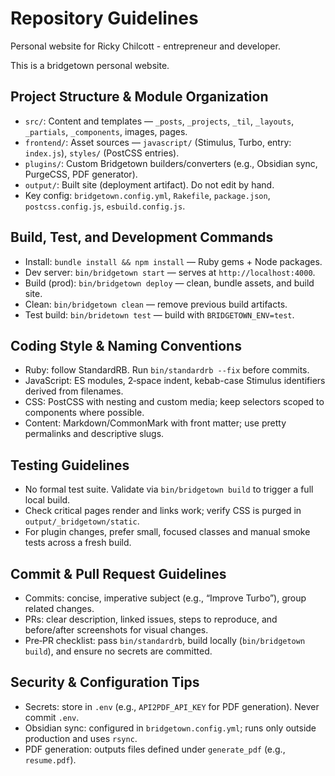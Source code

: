 # Repository Guidelines

Personal website for Ricky Chilcott - entrepreneur and developer.

This is a bridgetown personal website.

## Project Structure & Module Organization

- `src/`: Content and templates — `_posts`, `_projects`, `_til`, `_layouts`, `_partials`, `_components`, images, pages.
- `frontend/`: Asset sources — `javascript/` (Stimulus, Turbo, entry: `index.js`), `styles/` (PostCSS entries).
- `plugins/`: Custom Bridgetown builders/converters (e.g., Obsidian sync, PurgeCSS, PDF generator).
- `output/`: Built site (deployment artifact). Do not edit by hand.
- Key config: `bridgetown.config.yml`, `Rakefile`, `package.json`, `postcss.config.js`, `esbuild.config.js`.

## Build, Test, and Development Commands

- Install: `bundle install && npm install` — Ruby gems + Node packages.
- Dev server: `bin/bridgetown start` — serves at `http://localhost:4000`.
- Build (prod): `bin/bridgetown deploy` — clean, bundle assets, and build site.
- Clean: `bin/bridgetown clean` — remove previous build artifacts.
- Test build: `bin/bridetown test` — build with `BRIDGETOWN_ENV=test`.

## Coding Style & Naming Conventions

- Ruby: follow StandardRB. Run `bin/standardrb --fix` before commits.
- JavaScript: ES modules, 2‑space indent, kebab-case Stimulus identifiers derived from filenames.
- CSS: PostCSS with nesting and custom media; keep selectors scoped to components where possible.
- Content: Markdown/CommonMark with front matter; use pretty permalinks and descriptive slugs.

## Testing Guidelines

- No formal test suite. Validate via `bin/bridgetown build` to trigger a full local build.
- Check critical pages render and links work; verify CSS is purged in `output/_bridgetown/static`.
- For plugin changes, prefer small, focused classes and manual smoke tests across a fresh build.

## Commit & Pull Request Guidelines

- Commits: concise, imperative subject (e.g., “Improve Turbo”), group related changes.
- PRs: clear description, linked issues, steps to reproduce, and before/after screenshots for visual changes.
- Pre‑PR checklist: pass `bin/standardrb`, build locally (`bin/bridgetown build`), and ensure no secrets are committed.

## Security & Configuration Tips

- Secrets: store in `.env` (e.g., `API2PDF_API_KEY` for PDF generation). Never commit `.env`.
- Obsidian sync: configured in `bridgetown.config.yml`; runs only outside production and uses `rsync`.
- PDF generation: outputs files defined under `generate_pdf` (e.g., `resume.pdf`).
